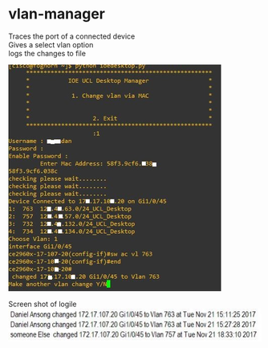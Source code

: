 # vlan-manager
Traces the port of a connected device  
Gives a select vlan option  
logs the changes to file

![alt text](https://github.com/DanielKofi/vlan-manager/blob/master/screenshot.JPG)


Screen shot of logile 
![alt text](https://github.com/DanielKofi/vlan-manager/blob/master/logfile.JPG)
